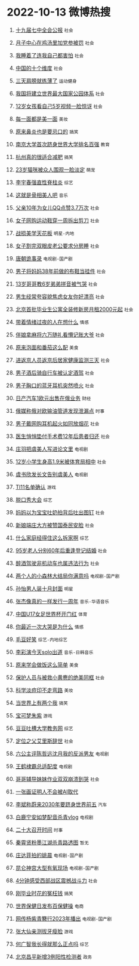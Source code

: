 # 2022-10-13 微博热搜 
1. [十九届七中全会公报](https://m.weibo.cn/search?containerid=100103type%3D1%26t%3D10%26q%3D%23%E5%8D%81%E4%B9%9D%E5%B1%8A%E4%B8%83%E4%B8%AD%E5%85%A8%E4%BC%9A%E5%85%AC%E6%8A%A5%23&stream_entry_id=51&isnewpage=1&extparam=seat%3D1%26cate%3D10103%26filter_type%3Drealtimehot%26dgr%3D0%26pos%3D0%26c_type%3D51%26display_time%3D1665612248%26pre_seqid%3D166561224895204173303&luicode=10000011&lfid=106003type%3D25%26t%3D3%26disable_hot%3D1%26filter_type%3Drealtimehot) `社会` 

2. [月子中心在鸡汤里加党参被罚](https://m.weibo.cn/search?containerid=100103type%3D1%26t%3D10%26q%3D%23%E6%9C%88%E5%AD%90%E4%B8%AD%E5%BF%83%E5%9C%A8%E9%B8%A1%E6%B1%A4%E9%87%8C%E5%8A%A0%E5%85%9A%E5%8F%82%E8%A2%AB%E7%BD%9A%23&stream_entry_id=31&isnewpage=1&extparam=seat%3D1%26cate%3D0%26band_rank%3D1%26lcate%3D5001%26pos%3D0%26realpos%3D1%26flag%3D0%26filter_type%3Drealtimehot%26q%3D%2523%25E6%259C%2588%25E5%25AD%2590%25E4%25B8%25AD%25E5%25BF%2583%25E5%259C%25A8%25E9%25B8%25A1%25E6%25B1%25A4%25E9%2587%258C%25E5%258A%25A0%25E5%2585%259A%25E5%258F%2582%25E8%25A2%25AB%25E7%25BD%259A%2523%26dgr%3D0%26c_type%3D31%26display_time%3D1665612248%26pre_seqid%3D166561224895204173303&luicode=10000011&lfid=106003type%3D25%26t%3D3%26disable_hot%3D1%26filter_type%3Drealtimehot) `社会` 

3. [我睡着了连我自己都害怕](https://m.weibo.cn/search?containerid=100103type%3D1%26t%3D10%26q%3D%23%E6%88%91%E7%9D%A1%E7%9D%80%E4%BA%86%E8%BF%9E%E6%88%91%E8%87%AA%E5%B7%B1%E9%83%BD%E5%AE%B3%E6%80%95%23&stream_entry_id=31&isnewpage=1&extparam=seat%3D1%26cate%3D0%26band_rank%3D2%26lcate%3D5001%26pos%3D1%26realpos%3D2%26flag%3D0%26filter_type%3Drealtimehot%26q%3D%2523%25E6%2588%2591%25E7%259D%25A1%25E7%259D%2580%25E4%25BA%2586%25E8%25BF%259E%25E6%2588%2591%25E8%2587%25AA%25E5%25B7%25B1%25E9%2583%25BD%25E5%25AE%25B3%25E6%2580%2595%2523%26dgr%3D0%26c_type%3D31%26display_time%3D1665612248%26pre_seqid%3D166561224895204173303&luicode=10000011&lfid=106003type%3D25%26t%3D3%26disable_hot%3D1%26filter_type%3Drealtimehot) `社会` 

4. [中国的十个维度](https://m.weibo.cn/search?containerid=100103type%3D1%26t%3D10%26q%3D%23%E4%B8%AD%E5%9B%BD%E7%9A%84%E5%8D%81%E4%B8%AA%E7%BB%B4%E5%BA%A6%23&stream_entry_id=31&isnewpage=1&extparam=seat%3D1%26cate%3D0%26band_rank%3D3%26lcate%3D5001%26pos%3D2%26realpos%3D3%26flag%3D0%26filter_type%3Drealtimehot%26q%3D%2523%25E4%25B8%25AD%25E5%259B%25BD%25E7%259A%2584%25E5%258D%2581%25E4%25B8%25AA%25E7%25BB%25B4%25E5%25BA%25A6%2523%26dgr%3D0%26c_type%3D31%26display_time%3D1665612248%26pre_seqid%3D166561224895204173303&luicode=10000011&lfid=106003type%3D25%26t%3D3%26disable_hot%3D1%26filter_type%3Drealtimehot) `社会` 

5. [三天肩膀就练薄了](https://m.weibo.cn/search?containerid=100103type%3D1%26t%3D10%26q%3D%23%E4%B8%89%E5%A4%A9%E8%82%A9%E8%86%80%E5%B0%B1%E7%BB%83%E8%96%84%E4%BA%86%23&stream_entry_id=31&isnewpage=1&extparam=seat%3D1%26cate%3D0%26band_rank%3D4%26lcate%3D5001%26pos%3D3%26realpos%3D4%26flag%3D16%26filter_type%3Drealtimehot%26q%3D%2523%25E4%25B8%2589%25E5%25A4%25A9%25E8%2582%25A9%25E8%2586%2580%25E5%25B0%25B1%25E7%25BB%2583%25E8%2596%2584%25E4%25BA%2586%2523%26dgr%3D0%26c_type%3D31%26display_time%3D1665612248%26pre_seqid%3D166561224895204173303&luicode=10000011&lfid=106003type%3D25%26t%3D3%26disable_hot%3D1%26filter_type%3Drealtimehot) `运动健身` 

6. [我国将建立世界最大国家公园体系](https://m.weibo.cn/search?containerid=100103type%3D1%26t%3D10%26q%3D%23%E6%88%91%E5%9B%BD%E5%B0%86%E5%BB%BA%E7%AB%8B%E4%B8%96%E7%95%8C%E6%9C%80%E5%A4%A7%E5%9B%BD%E5%AE%B6%E5%85%AC%E5%9B%AD%E4%BD%93%E7%B3%BB%23&stream_entry_id=31&isnewpage=1&extparam=seat%3D1%26cate%3D0%26band_rank%3D5%26lcate%3D5001%26pos%3D4%26realpos%3D5%26flag%3D1%26filter_type%3Drealtimehot%26q%3D%2523%25E6%2588%2591%25E5%259B%25BD%25E5%25B0%2586%25E5%25BB%25BA%25E7%25AB%258B%25E4%25B8%2596%25E7%2595%258C%25E6%259C%2580%25E5%25A4%25A7%25E5%259B%25BD%25E5%25AE%25B6%25E5%2585%25AC%25E5%259B%25AD%25E4%25BD%2593%25E7%25B3%25BB%2523%26dgr%3D0%26c_type%3D31%26display_time%3D1665612248%26pre_seqid%3D166561224895204173303&luicode=10000011&lfid=106003type%3D25%26t%3D3%26disable_hot%3D1%26filter_type%3Drealtimehot) `社会` 

7. [12岁女孩看自己5岁视频一脸惊讶](https://m.weibo.cn/search?containerid=100103type%3D1%26t%3D10%26q%3D%2312%E5%B2%81%E5%A5%B3%E5%AD%A9%E7%9C%8B%E8%87%AA%E5%B7%B15%E5%B2%81%E8%A7%86%E9%A2%91%E4%B8%80%E8%84%B8%E6%83%8A%E8%AE%B6%23&stream_entry_id=31&isnewpage=1&extparam=seat%3D1%26cate%3D0%26band_rank%3D6%26lcate%3D5001%26pos%3D5%26realpos%3D6%26flag%3D0%26filter_type%3Drealtimehot%26q%3D%252312%25E5%25B2%2581%25E5%25A5%25B3%25E5%25AD%25A9%25E7%259C%258B%25E8%2587%25AA%25E5%25B7%25B15%25E5%25B2%2581%25E8%25A7%2586%25E9%25A2%2591%25E4%25B8%2580%25E8%2584%25B8%25E6%2583%258A%25E8%25AE%25B6%2523%26dgr%3D0%26c_type%3D31%26display_time%3D1665612248%26pre_seqid%3D166561224895204173303&luicode=10000011&lfid=106003type%3D25%26t%3D3%26disable_hot%3D1%26filter_type%3Drealtimehot) `社会` 

8. [每一面都是美一面](https://m.weibo.cn/search?containerid=100103type%3D1%26t%3D10%26q%3D%23%E6%AF%8F%E4%B8%80%E9%9D%A2%E9%83%BD%E6%98%AF%E7%BE%8E%E4%B8%80%E9%9D%A2%23&stream_entry_id=31&isnewpage=1&extparam=seat%3D1%26cate%3D0%26band_rank%3D7%26lcate%3D5001%26pos%3D6%26filter_type%3Drealtimehot%26adid%3D168028%26topic_ad%3D1%26q%3D%2523%25E6%25AF%258F%25E4%25B8%2580%25E9%259D%25A2%25E9%2583%25BD%25E6%2598%25AF%25E7%25BE%258E%25E4%25B8%2580%25E9%259D%25A2%2523%26dgr%3D0%26c_type%3D31%26display_time%3D1665612248%26pre_seqid%3D166561224895204173303&luicode=10000011&lfid=106003type%3D25%26t%3D3%26disable_hot%3D1%26filter_type%3Drealtimehot) `美妆` 

9. [原来鼻炎也是要忌口的](https://m.weibo.cn/search?containerid=100103type%3D1%26t%3D10%26q%3D%23%E5%8E%9F%E6%9D%A5%E9%BC%BB%E7%82%8E%E4%B9%9F%E6%98%AF%E8%A6%81%E5%BF%8C%E5%8F%A3%E7%9A%84%23&stream_entry_id=31&isnewpage=1&extparam=seat%3D1%26cate%3D0%26band_rank%3D7%26lcate%3D5001%26pos%3D7%26realpos%3D7%26flag%3D0%26filter_type%3Drealtimehot%26q%3D%2523%25E5%258E%259F%25E6%259D%25A5%25E9%25BC%25BB%25E7%2582%258E%25E4%25B9%259F%25E6%2598%25AF%25E8%25A6%2581%25E5%25BF%258C%25E5%258F%25A3%25E7%259A%2584%2523%26dgr%3D0%26c_type%3D31%26display_time%3D1665612248%26pre_seqid%3D166561224895204173303&luicode=10000011&lfid=106003type%3D25%26t%3D3%26disable_hot%3D1%26filter_type%3Drealtimehot) `搞笑` 

10. [南京大学首次跻身世界大学排名百强](https://m.weibo.cn/search?containerid=100103type%3D1%26t%3D10%26q%3D%23%E5%8D%97%E4%BA%AC%E5%A4%A7%E5%AD%A6%E9%A6%96%E6%AC%A1%E8%B7%BB%E8%BA%AB%E4%B8%96%E7%95%8C%E5%A4%A7%E5%AD%A6%E6%8E%92%E5%90%8D%E7%99%BE%E5%BC%BA%23&stream_entry_id=31&isnewpage=1&extparam=seat%3D1%26cate%3D0%26band_rank%3D8%26lcate%3D5001%26pos%3D8%26realpos%3D8%26flag%3D0%26filter_type%3Drealtimehot%26q%3D%2523%25E5%258D%2597%25E4%25BA%25AC%25E5%25A4%25A7%25E5%25AD%25A6%25E9%25A6%2596%25E6%25AC%25A1%25E8%25B7%25BB%25E8%25BA%25AB%25E4%25B8%2596%25E7%2595%258C%25E5%25A4%25A7%25E5%25AD%25A6%25E6%258E%2592%25E5%2590%258D%25E7%2599%25BE%25E5%25BC%25BA%2523%26dgr%3D0%26c_type%3D31%26display_time%3D1665612248%26pre_seqid%3D166561224895204173303&luicode=10000011&lfid=106003type%3D25%26t%3D3%26disable_hot%3D1%26filter_type%3Drealtimehot) `教育` 

11. [杭州真的很适合减肥](https://m.weibo.cn/search?containerid=100103type%3D1%26t%3D10%26q%3D%23%E6%9D%AD%E5%B7%9E%E7%9C%9F%E7%9A%84%E5%BE%88%E9%80%82%E5%90%88%E5%87%8F%E8%82%A5%23&stream_entry_id=31&isnewpage=1&extparam=seat%3D1%26cate%3D0%26band_rank%3D9%26lcate%3D5001%26pos%3D9%26realpos%3D9%26flag%3D0%26filter_type%3Drealtimehot%26q%3D%2523%25E6%259D%25AD%25E5%25B7%259E%25E7%259C%259F%25E7%259A%2584%25E5%25BE%2588%25E9%2580%2582%25E5%2590%2588%25E5%2587%258F%25E8%2582%25A5%2523%26dgr%3D0%26c_type%3D31%26display_time%3D1665612248%26pre_seqid%3D166561224895204173303&luicode=10000011&lfid=106003type%3D25%26t%3D3%26disable_hot%3D1%26filter_type%3Drealtimehot) `搞笑` 

12. [23岁猫咪被众人围观一脸淡定](https://m.weibo.cn/search?containerid=100103type%3D1%26t%3D10%26q%3D%2323%E5%B2%81%E7%8C%AB%E5%92%AA%E8%A2%AB%E4%BC%97%E4%BA%BA%E5%9B%B4%E8%A7%82%E4%B8%80%E8%84%B8%E6%B7%A1%E5%AE%9A%23&stream_entry_id=31&isnewpage=1&extparam=seat%3D1%26cate%3D0%26band_rank%3D10%26lcate%3D5001%26pos%3D10%26realpos%3D10%26flag%3D0%26filter_type%3Drealtimehot%26q%3D%252323%25E5%25B2%2581%25E7%258C%25AB%25E5%2592%25AA%25E8%25A2%25AB%25E4%25BC%2597%25E4%25BA%25BA%25E5%259B%25B4%25E8%25A7%2582%25E4%25B8%2580%25E8%2584%25B8%25E6%25B7%25A1%25E5%25AE%259A%2523%26dgr%3D0%26c_type%3D31%26display_time%3D1665612248%26pre_seqid%3D166561224895204173303&luicode=10000011&lfid=106003type%3D25%26t%3D3%26disable_hot%3D1%26filter_type%3Drealtimehot) `萌宠` 

13. [李宇春强直性脊柱炎](https://m.weibo.cn/search?containerid=100103type%3D1%26t%3D10%26q%3D%23%E6%9D%8E%E5%AE%87%E6%98%A5%E5%BC%BA%E7%9B%B4%E6%80%A7%E8%84%8A%E6%9F%B1%E7%82%8E%23&stream_entry_id=31&isnewpage=1&extparam=seat%3D1%26cate%3D0%26band_rank%3D11%26lcate%3D5001%26pos%3D11%26realpos%3D11%26flag%3D0%26filter_type%3Drealtimehot%26q%3D%2523%25E6%259D%258E%25E5%25AE%2587%25E6%2598%25A5%25E5%25BC%25BA%25E7%259B%25B4%25E6%2580%25A7%25E8%2584%258A%25E6%259F%25B1%25E7%2582%258E%2523%26dgr%3D0%26c_type%3D31%26display_time%3D1665612248%26pre_seqid%3D166561224895204173303&luicode=10000011&lfid=106003type%3D25%26t%3D3%26disable_hot%3D1%26filter_type%3Drealtimehot) `综艺` 

14. [这就是骨相美人吧](https://m.weibo.cn/search?containerid=100103type%3D1%26t%3D10%26q%3D%23%E8%BF%99%E5%B0%B1%E6%98%AF%E9%AA%A8%E7%9B%B8%E7%BE%8E%E4%BA%BA%E5%90%A7%23&stream_entry_id=31&isnewpage=1&extparam=seat%3D1%26cate%3D0%26band_rank%3D12%26lcate%3D5001%26pos%3D12%26realpos%3D12%26flag%3D0%26filter_type%3Drealtimehot%26q%3D%2523%25E8%25BF%2599%25E5%25B0%25B1%25E6%2598%25AF%25E9%25AA%25A8%25E7%259B%25B8%25E7%25BE%258E%25E4%25BA%25BA%25E5%2590%25A7%2523%26dgr%3D0%26c_type%3D31%26display_time%3D1665612248%26pre_seqid%3D166561224895204173303&luicode=10000011&lfid=106003type%3D25%26t%3D3%26disable_hot%3D1%26filter_type%3Drealtimehot) `音乐` 

15. [父亲10年为女儿QQ点赞3.7万次](https://m.weibo.cn/search?containerid=100103type%3D1%26t%3D10%26q%3D%23%E7%88%B6%E4%BA%B210%E5%B9%B4%E4%B8%BA%E5%A5%B3%E5%84%BFQQ%E7%82%B9%E8%B5%9E3.7%E4%B8%87%E6%AC%A1%23&stream_entry_id=31&isnewpage=1&extparam=seat%3D1%26cate%3D0%26band_rank%3D13%26lcate%3D5001%26pos%3D13%26realpos%3D13%26flag%3D0%26filter_type%3Drealtimehot%26q%3D%2523%25E7%2588%25B6%25E4%25BA%25B210%25E5%25B9%25B4%25E4%25B8%25BA%25E5%25A5%25B3%25E5%2584%25BFQQ%25E7%2582%25B9%25E8%25B5%259E3.7%25E4%25B8%2587%25E6%25AC%25A1%2523%26dgr%3D0%26c_type%3D31%26display_time%3D1665612248%26pre_seqid%3D166561224895204173303&luicode=10000011&lfid=106003type%3D25%26t%3D3%26disable_hot%3D1%26filter_type%3Drealtimehot) `社会` 

16. [女子网购运动鞋穿一周拆出剪刀](https://m.weibo.cn/search?containerid=100103type%3D1%26t%3D10%26q%3D%23%E5%A5%B3%E5%AD%90%E7%BD%91%E8%B4%AD%E8%BF%90%E5%8A%A8%E9%9E%8B%E7%A9%BF%E4%B8%80%E5%91%A8%E6%8B%86%E5%87%BA%E5%89%AA%E5%88%80%23&stream_entry_id=31&isnewpage=1&extparam=seat%3D1%26cate%3D0%26band_rank%3D14%26lcate%3D5001%26pos%3D14%26realpos%3D14%26flag%3D0%26filter_type%3Drealtimehot%26q%3D%2523%25E5%25A5%25B3%25E5%25AD%2590%25E7%25BD%2591%25E8%25B4%25AD%25E8%25BF%2590%25E5%258A%25A8%25E9%259E%258B%25E7%25A9%25BF%25E4%25B8%2580%25E5%2591%25A8%25E6%258B%2586%25E5%2587%25BA%25E5%2589%25AA%25E5%2588%2580%2523%26dgr%3D0%26c_type%3D31%26display_time%3D1665612248%26pre_seqid%3D166561224895204173303&luicode=10000011&lfid=106003type%3D25%26t%3D3%26disable_hot%3D1%26filter_type%3Drealtimehot) `社会` 

17. [战损美学天花板](https://m.weibo.cn/search?containerid=100103type%3D1%26t%3D10%26q%3D%23%E6%88%98%E6%8D%9F%E7%BE%8E%E5%AD%A6%E5%A4%A9%E8%8A%B1%E6%9D%BF%23&stream_entry_id=31&isnewpage=1&extparam=seat%3D1%26cate%3D0%26band_rank%3D15%26lcate%3D5001%26pos%3D15%26realpos%3D15%26flag%3D1%26filter_type%3Drealtimehot%26q%3D%2523%25E6%2588%2598%25E6%258D%259F%25E7%25BE%258E%25E5%25AD%25A6%25E5%25A4%25A9%25E8%258A%25B1%25E6%259D%25BF%2523%26dgr%3D0%26c_type%3D31%26display_time%3D1665612248%26pre_seqid%3D166561224895204173303&luicode=10000011&lfid=106003type%3D25%26t%3D3%26disable_hot%3D1%26filter_type%3Drealtimehot) `明星-内地` 

18. [女子割完双眼皮老公要求分房睡](https://m.weibo.cn/search?containerid=100103type%3D1%26t%3D10%26q%3D%23%E5%A5%B3%E5%AD%90%E5%89%B2%E5%AE%8C%E5%8F%8C%E7%9C%BC%E7%9A%AE%E8%80%81%E5%85%AC%E8%A6%81%E6%B1%82%E5%88%86%E6%88%BF%E7%9D%A1%23&stream_entry_id=31&isnewpage=1&extparam=seat%3D1%26cate%3D0%26band_rank%3D16%26lcate%3D5001%26pos%3D16%26realpos%3D16%26flag%3D0%26filter_type%3Drealtimehot%26q%3D%2523%25E5%25A5%25B3%25E5%25AD%2590%25E5%2589%25B2%25E5%25AE%258C%25E5%258F%258C%25E7%259C%25BC%25E7%259A%25AE%25E8%2580%2581%25E5%2585%25AC%25E8%25A6%2581%25E6%25B1%2582%25E5%2588%2586%25E6%2588%25BF%25E7%259D%25A1%2523%26dgr%3D0%26c_type%3D31%26display_time%3D1665612248%26pre_seqid%3D166561224895204173303&luicode=10000011&lfid=106003type%3D25%26t%3D3%26disable_hot%3D1%26filter_type%3Drealtimehot) `社会` 

19. [唐朝诡事录](https://m.weibo.cn/search?containerid=100103type%3D1%26t%3D10%26q%3D%E5%94%90%E6%9C%9D%E8%AF%A1%E4%BA%8B%E5%BD%95&stream_entry_id=31&isnewpage=1&extparam=seat%3D1%26cate%3D0%26band_rank%3D17%26lcate%3D5001%26pos%3D17%26realpos%3D17%26flag%3D0%26filter_type%3Drealtimehot%26q%3D%25E5%2594%2590%25E6%259C%259D%25E8%25AF%25A1%25E4%25BA%258B%25E5%25BD%2595%26dgr%3D0%26c_type%3D31%26display_time%3D1665612248%26pre_seqid%3D166561224895204173303&luicode=10000011&lfid=106003type%3D25%26t%3D3%26disable_hot%3D1%26filter_type%3Drealtimehot) `电视剧-国产剧` 

20. [男子将妈妈38年前做的布鞋当挂件](https://m.weibo.cn/search?containerid=100103type%3D1%26t%3D10%26q%3D%23%E7%94%B7%E5%AD%90%E5%B0%86%E5%A6%88%E5%A6%8838%E5%B9%B4%E5%89%8D%E5%81%9A%E7%9A%84%E5%B8%83%E9%9E%8B%E5%BD%93%E6%8C%82%E4%BB%B6%23&stream_entry_id=31&isnewpage=1&extparam=seat%3D1%26cate%3D0%26band_rank%3D18%26lcate%3D5001%26pos%3D18%26realpos%3D18%26flag%3D1%26filter_type%3Drealtimehot%26q%3D%2523%25E7%2594%25B7%25E5%25AD%2590%25E5%25B0%2586%25E5%25A6%2588%25E5%25A6%258838%25E5%25B9%25B4%25E5%2589%258D%25E5%2581%259A%25E7%259A%2584%25E5%25B8%2583%25E9%259E%258B%25E5%25BD%2593%25E6%258C%2582%25E4%25BB%25B6%2523%26dgr%3D0%26c_type%3D31%26display_time%3D1665612248%26pre_seqid%3D166561224895204173303&luicode=10000011&lfid=106003type%3D25%26t%3D3%26disable_hot%3D1%26filter_type%3Drealtimehot) `社会` 

21. [13岁哥哥教6岁弟弟拼音被气哭](https://m.weibo.cn/search?containerid=100103type%3D1%26t%3D10%26q%3D%2313%E5%B2%81%E5%93%A5%E5%93%A5%E6%95%996%E5%B2%81%E5%BC%9F%E5%BC%9F%E6%8B%BC%E9%9F%B3%E8%A2%AB%E6%B0%94%E5%93%AD%23&stream_entry_id=31&isnewpage=1&extparam=seat%3D1%26cate%3D0%26band_rank%3D19%26lcate%3D5001%26pos%3D19%26realpos%3D19%26flag%3D0%26filter_type%3Drealtimehot%26q%3D%252313%25E5%25B2%2581%25E5%2593%25A5%25E5%2593%25A5%25E6%2595%25996%25E5%25B2%2581%25E5%25BC%259F%25E5%25BC%259F%25E6%258B%25BC%25E9%259F%25B3%25E8%25A2%25AB%25E6%25B0%2594%25E5%2593%25AD%2523%26dgr%3D0%26c_type%3D31%26display_time%3D1665612248%26pre_seqid%3D166561224895204173303&luicode=10000011&lfid=106003type%3D25%26t%3D3%26disable_hot%3D1%26filter_type%3Drealtimehot) `社会` 

22. [男生经常夸容貌焦虑女友你好漂亮](https://m.weibo.cn/search?containerid=100103type%3D1%26t%3D10%26q%3D%23%E7%94%B7%E7%94%9F%E7%BB%8F%E5%B8%B8%E5%A4%B8%E5%AE%B9%E8%B2%8C%E7%84%A6%E8%99%91%E5%A5%B3%E5%8F%8B%E4%BD%A0%E5%A5%BD%E6%BC%82%E4%BA%AE%23&stream_entry_id=31&isnewpage=1&extparam=seat%3D1%26cate%3D0%26band_rank%3D20%26lcate%3D5001%26pos%3D20%26realpos%3D20%26flag%3D0%26filter_type%3Drealtimehot%26q%3D%2523%25E7%2594%25B7%25E7%2594%259F%25E7%25BB%258F%25E5%25B8%25B8%25E5%25A4%25B8%25E5%25AE%25B9%25E8%25B2%258C%25E7%2584%25A6%25E8%2599%2591%25E5%25A5%25B3%25E5%258F%258B%25E4%25BD%25A0%25E5%25A5%25BD%25E6%25BC%2582%25E4%25BA%25AE%2523%26dgr%3D0%26c_type%3D31%26display_time%3D1665612248%26pre_seqid%3D166561224895204173303&luicode=10000011&lfid=106003type%3D25%26t%3D3%26disable_hot%3D1%26filter_type%3Drealtimehot) `社会` 

23. [北京首批毕业生公寓全装修新房月租2000元起](https://m.weibo.cn/search?containerid=100103type%3D1%26t%3D10%26q%3D%23%E5%8C%97%E4%BA%AC%E9%A6%96%E6%89%B9%E6%AF%95%E4%B8%9A%E7%94%9F%E5%85%AC%E5%AF%93%E5%85%A8%E8%A3%85%E4%BF%AE%E6%96%B0%E6%88%BF%E6%9C%88%E7%A7%9F2000%E5%85%83%E8%B5%B7%23&stream_entry_id=31&isnewpage=1&extparam=seat%3D1%26cate%3D0%26band_rank%3D21%26lcate%3D5001%26pos%3D21%26realpos%3D21%26flag%3D0%26filter_type%3Drealtimehot%26q%3D%2523%25E5%258C%2597%25E4%25BA%25AC%25E9%25A6%2596%25E6%2589%25B9%25E6%25AF%2595%25E4%25B8%259A%25E7%2594%259F%25E5%2585%25AC%25E5%25AF%2593%25E5%2585%25A8%25E8%25A3%2585%25E4%25BF%25AE%25E6%2596%25B0%25E6%2588%25BF%25E6%259C%2588%25E7%25A7%259F2000%25E5%2585%2583%25E8%25B5%25B7%2523%26dgr%3D0%26c_type%3D31%26display_time%3D1665612248%26pre_seqid%3D166561224895204173303&luicode=10000011&lfid=106003type%3D25%26t%3D3%26disable_hot%3D1%26filter_type%3Drealtimehot) `社会` 

24. [带着情绪过夜的人在想什么](https://m.weibo.cn/search?containerid=100103type%3D1%26t%3D10%26q%3D%23%E5%B8%A6%E7%9D%80%E6%83%85%E7%BB%AA%E8%BF%87%E5%A4%9C%E7%9A%84%E4%BA%BA%E5%9C%A8%E6%83%B3%E4%BB%80%E4%B9%88%23&stream_entry_id=31&isnewpage=1&extparam=seat%3D1%26cate%3D0%26band_rank%3D22%26lcate%3D5001%26pos%3D22%26realpos%3D22%26flag%3D0%26filter_type%3Drealtimehot%26q%3D%2523%25E5%25B8%25A6%25E7%259D%2580%25E6%2583%2585%25E7%25BB%25AA%25E8%25BF%2587%25E5%25A4%259C%25E7%259A%2584%25E4%25BA%25BA%25E5%259C%25A8%25E6%2583%25B3%25E4%25BB%2580%25E4%25B9%2588%2523%26dgr%3D0%26c_type%3D31%26display_time%3D1665612248%26pre_seqid%3D166561224895204173303&luicode=10000011&lfid=106003type%3D25%26t%3D3%26disable_hot%3D1%26filter_type%3Drealtimehot) `情感` 

25. [伴娘拿麻将六万随礼看懵记账大爷](https://m.weibo.cn/search?containerid=100103type%3D1%26t%3D10%26q%3D%23%E4%BC%B4%E5%A8%98%E6%8B%BF%E9%BA%BB%E5%B0%86%E5%85%AD%E4%B8%87%E9%9A%8F%E7%A4%BC%E7%9C%8B%E6%87%B5%E8%AE%B0%E8%B4%A6%E5%A4%A7%E7%88%B7%23&stream_entry_id=31&isnewpage=1&extparam=seat%3D1%26cate%3D0%26band_rank%3D23%26lcate%3D5001%26pos%3D23%26realpos%3D23%26flag%3D0%26filter_type%3Drealtimehot%26q%3D%2523%25E4%25BC%25B4%25E5%25A8%2598%25E6%258B%25BF%25E9%25BA%25BB%25E5%25B0%2586%25E5%2585%25AD%25E4%25B8%2587%25E9%259A%258F%25E7%25A4%25BC%25E7%259C%258B%25E6%2587%25B5%25E8%25AE%25B0%25E8%25B4%25A6%25E5%25A4%25A7%25E7%2588%25B7%2523%26dgr%3D0%26c_type%3D31%26display_time%3D1665612248%26pre_seqid%3D166561224895204173303&luicode=10000011&lfid=106003type%3D25%26t%3D3%26disable_hot%3D1%26filter_type%3Drealtimehot) `社会` 

26. [原来泡面和番茄这么配](https://m.weibo.cn/search?containerid=100103type%3D1%26t%3D10%26q%3D%23%E5%8E%9F%E6%9D%A5%E6%B3%A1%E9%9D%A2%E5%92%8C%E7%95%AA%E8%8C%84%E8%BF%99%E4%B9%88%E9%85%8D%23&stream_entry_id=31&isnewpage=1&extparam=seat%3D1%26cate%3D0%26band_rank%3D24%26lcate%3D5001%26pos%3D24%26realpos%3D24%26flag%3D0%26filter_type%3Drealtimehot%26q%3D%2523%25E5%258E%259F%25E6%259D%25A5%25E6%25B3%25A1%25E9%259D%25A2%25E5%2592%258C%25E7%2595%25AA%25E8%258C%2584%25E8%25BF%2599%25E4%25B9%2588%25E9%2585%258D%2523%26dgr%3D0%26c_type%3D31%26display_time%3D1665612248%26pre_seqid%3D166561224895204173303&luicode=10000011&lfid=106003type%3D25%26t%3D3%26disable_hot%3D1%26filter_type%3Drealtimehot) `美食` 

27. [进返京人员返京后居家健康监测三天](https://m.weibo.cn/search?containerid=100103type%3D1%26t%3D10%26q%3D%23%E8%BF%9B%E8%BF%94%E4%BA%AC%E4%BA%BA%E5%91%98%E8%BF%94%E4%BA%AC%E5%90%8E%E5%B1%85%E5%AE%B6%E5%81%A5%E5%BA%B7%E7%9B%91%E6%B5%8B%E4%B8%89%E5%A4%A9%23&stream_entry_id=31&isnewpage=1&extparam=seat%3D1%26cate%3D0%26band_rank%3D25%26lcate%3D5001%26pos%3D25%26realpos%3D25%26flag%3D0%26filter_type%3Drealtimehot%26q%3D%2523%25E8%25BF%259B%25E8%25BF%2594%25E4%25BA%25AC%25E4%25BA%25BA%25E5%2591%2598%25E8%25BF%2594%25E4%25BA%25AC%25E5%2590%258E%25E5%25B1%2585%25E5%25AE%25B6%25E5%2581%25A5%25E5%25BA%25B7%25E7%259B%2591%25E6%25B5%258B%25E4%25B8%2589%25E5%25A4%25A9%2523%26dgr%3D0%26c_type%3D31%26display_time%3D1665612248%26pre_seqid%3D166561224895204173303&luicode=10000011&lfid=106003type%3D25%26t%3D3%26disable_hot%3D1%26filter_type%3Drealtimehot) `社会` 

28. [男子酒后骑自行车被认定酒驾](https://m.weibo.cn/search?containerid=100103type%3D1%26t%3D10%26q%3D%23%E7%94%B7%E5%AD%90%E9%85%92%E5%90%8E%E9%AA%91%E8%87%AA%E8%A1%8C%E8%BD%A6%E8%A2%AB%E8%AE%A4%E5%AE%9A%E9%85%92%E9%A9%BE%23&stream_entry_id=31&isnewpage=1&extparam=seat%3D1%26cate%3D0%26band_rank%3D26%26lcate%3D5001%26pos%3D26%26realpos%3D26%26flag%3D0%26filter_type%3Drealtimehot%26q%3D%2523%25E7%2594%25B7%25E5%25AD%2590%25E9%2585%2592%25E5%2590%258E%25E9%25AA%2591%25E8%2587%25AA%25E8%25A1%258C%25E8%25BD%25A6%25E8%25A2%25AB%25E8%25AE%25A4%25E5%25AE%259A%25E9%2585%2592%25E9%25A9%25BE%2523%26dgr%3D0%26c_type%3D31%26display_time%3D1665612248%26pre_seqid%3D166561224895204173303&luicode=10000011&lfid=106003type%3D25%26t%3D3%26disable_hot%3D1%26filter_type%3Drealtimehot) `社会` 

29. [男子胸口的蓝牙耳机突然喷火](https://m.weibo.cn/search?containerid=100103type%3D1%26t%3D10%26q%3D%23%E7%94%B7%E5%AD%90%E8%83%B8%E5%8F%A3%E7%9A%84%E8%93%9D%E7%89%99%E8%80%B3%E6%9C%BA%E7%AA%81%E7%84%B6%E5%96%B7%E7%81%AB%23&stream_entry_id=31&isnewpage=1&extparam=seat%3D1%26cate%3D0%26band_rank%3D27%26lcate%3D5001%26pos%3D27%26realpos%3D27%26flag%3D0%26filter_type%3Drealtimehot%26q%3D%2523%25E7%2594%25B7%25E5%25AD%2590%25E8%2583%25B8%25E5%258F%25A3%25E7%259A%2584%25E8%2593%259D%25E7%2589%2599%25E8%2580%25B3%25E6%259C%25BA%25E7%25AA%2581%25E7%2584%25B6%25E5%2596%25B7%25E7%2581%25AB%2523%26dgr%3D0%26c_type%3D31%26display_time%3D1665612248%26pre_seqid%3D166561224895204173303&luicode=10000011&lfid=106003type%3D25%26t%3D3%26disable_hot%3D1%26filter_type%3Drealtimehot) `社会` 

30. [日产汽车1欧元出售在俄业务](https://m.weibo.cn/search?containerid=100103type%3D1%26t%3D10%26q%3D%23%E6%97%A5%E4%BA%A7%E6%B1%BD%E8%BD%A61%E6%AC%A7%E5%85%83%E5%87%BA%E5%94%AE%E5%9C%A8%E4%BF%84%E4%B8%9A%E5%8A%A1%23&stream_entry_id=31&isnewpage=1&extparam=seat%3D1%26cate%3D0%26band_rank%3D28%26lcate%3D5001%26pos%3D28%26realpos%3D28%26flag%3D0%26filter_type%3Drealtimehot%26q%3D%2523%25E6%2597%25A5%25E4%25BA%25A7%25E6%25B1%25BD%25E8%25BD%25A61%25E6%25AC%25A7%25E5%2585%2583%25E5%2587%25BA%25E5%2594%25AE%25E5%259C%25A8%25E4%25BF%2584%25E4%25B8%259A%25E5%258A%25A1%2523%26dgr%3D0%26c_type%3D31%26display_time%3D1665612248%26pre_seqid%3D166561224895204173303&luicode=10000011&lfid=106003type%3D25%26t%3D3%26disable_hot%3D1%26filter_type%3Drealtimehot) `财经` 

31. [俄媒称俄对欧输油管道发现泄漏点](https://m.weibo.cn/search?containerid=100103type%3D1%26t%3D10%26q%3D%23%E4%BF%84%E5%AA%92%E7%A7%B0%E4%BF%84%E5%AF%B9%E6%AC%A7%E8%BE%93%E6%B2%B9%E7%AE%A1%E9%81%93%E5%8F%91%E7%8E%B0%E6%B3%84%E6%BC%8F%E7%82%B9%23&stream_entry_id=31&isnewpage=1&extparam=seat%3D1%26cate%3D0%26band_rank%3D29%26lcate%3D5001%26pos%3D29%26realpos%3D29%26flag%3D0%26filter_type%3Drealtimehot%26q%3D%2523%25E4%25BF%2584%25E5%25AA%2592%25E7%25A7%25B0%25E4%25BF%2584%25E5%25AF%25B9%25E6%25AC%25A7%25E8%25BE%2593%25E6%25B2%25B9%25E7%25AE%25A1%25E9%2581%2593%25E5%258F%2591%25E7%258E%25B0%25E6%25B3%2584%25E6%25BC%258F%25E7%2582%25B9%2523%26dgr%3D0%26c_type%3D31%26display_time%3D1665612248%26pre_seqid%3D166561224895204173303&luicode=10000011&lfid=106003type%3D25%26t%3D3%26disable_hot%3D1%26filter_type%3Drealtimehot) `时事` 

32. [男子戴网购耳机起火如同放烟花](https://m.weibo.cn/search?containerid=100103type%3D1%26t%3D10%26q%3D%23%E7%94%B7%E5%AD%90%E6%88%B4%E7%BD%91%E8%B4%AD%E8%80%B3%E6%9C%BA%E8%B5%B7%E7%81%AB%E5%A6%82%E5%90%8C%E6%94%BE%E7%83%9F%E8%8A%B1%23&stream_entry_id=31&isnewpage=1&extparam=seat%3D1%26cate%3D0%26band_rank%3D30%26lcate%3D5001%26pos%3D30%26realpos%3D30%26flag%3D0%26filter_type%3Drealtimehot%26q%3D%2523%25E7%2594%25B7%25E5%25AD%2590%25E6%2588%25B4%25E7%25BD%2591%25E8%25B4%25AD%25E8%2580%25B3%25E6%259C%25BA%25E8%25B5%25B7%25E7%2581%25AB%25E5%25A6%2582%25E5%2590%258C%25E6%2594%25BE%25E7%2583%259F%25E8%258A%25B1%2523%26dgr%3D0%26c_type%3D31%26display_time%3D1665612248%26pre_seqid%3D166561224895204173303&luicode=10000011&lfid=106003type%3D25%26t%3D3%26disable_hot%3D1%26filter_type%3Drealtimehot) `社会` 

33. [医生悄悄垫付手术费12年后患者归还](https://m.weibo.cn/search?containerid=100103type%3D1%26t%3D10%26q%3D%23%E5%8C%BB%E7%94%9F%E6%82%84%E6%82%84%E5%9E%AB%E4%BB%98%E6%89%8B%E6%9C%AF%E8%B4%B912%E5%B9%B4%E5%90%8E%E6%82%A3%E8%80%85%E5%BD%92%E8%BF%98%23&stream_entry_id=31&isnewpage=1&extparam=seat%3D1%26cate%3D0%26band_rank%3D31%26lcate%3D5001%26pos%3D31%26realpos%3D31%26flag%3D0%26filter_type%3Drealtimehot%26q%3D%2523%25E5%258C%25BB%25E7%2594%259F%25E6%2582%2584%25E6%2582%2584%25E5%259E%25AB%25E4%25BB%2598%25E6%2589%258B%25E6%259C%25AF%25E8%25B4%25B912%25E5%25B9%25B4%25E5%2590%258E%25E6%2582%25A3%25E8%2580%2585%25E5%25BD%2592%25E8%25BF%2598%2523%26dgr%3D0%26c_type%3D31%26display_time%3D1665612248%26pre_seqid%3D166561224895204173303&luicode=10000011&lfid=106003type%3D25%26t%3D3%26disable_hot%3D1%26filter_type%3Drealtimehot) `社会` 

34. [庄羽把虞美人写进论文里](https://m.weibo.cn/search?containerid=100103type%3D1%26t%3D10%26q%3D%23%E5%BA%84%E7%BE%BD%E6%8A%8A%E8%99%9E%E7%BE%8E%E4%BA%BA%E5%86%99%E8%BF%9B%E8%AE%BA%E6%96%87%E9%87%8C%23&stream_entry_id=31&isnewpage=1&extparam=seat%3D1%26cate%3D0%26band_rank%3D32%26lcate%3D5001%26pos%3D32%26realpos%3D32%26flag%3D0%26filter_type%3Drealtimehot%26q%3D%2523%25E5%25BA%2584%25E7%25BE%25BD%25E6%258A%258A%25E8%2599%259E%25E7%25BE%258E%25E4%25BA%25BA%25E5%2586%2599%25E8%25BF%259B%25E8%25AE%25BA%25E6%2596%2587%25E9%2587%258C%2523%26dgr%3D0%26c_type%3D31%26display_time%3D1665612248%26pre_seqid%3D166561224895204173303&luicode=10000011&lfid=106003type%3D25%26t%3D3%26disable_hot%3D1%26filter_type%3Drealtimehot) `电视剧` 

35. [12岁小学生身高1.9米被体育局相中](https://m.weibo.cn/search?containerid=100103type%3D1%26t%3D10%26q%3D%2312%E5%B2%81%E5%B0%8F%E5%AD%A6%E7%94%9F%E8%BA%AB%E9%AB%981.9%E7%B1%B3%E8%A2%AB%E4%BD%93%E8%82%B2%E5%B1%80%E7%9B%B8%E4%B8%AD%23&stream_entry_id=31&isnewpage=1&extparam=seat%3D1%26cate%3D0%26band_rank%3D33%26lcate%3D5001%26pos%3D33%26realpos%3D33%26flag%3D0%26filter_type%3Drealtimehot%26q%3D%252312%25E5%25B2%2581%25E5%25B0%258F%25E5%25AD%25A6%25E7%2594%259F%25E8%25BA%25AB%25E9%25AB%25981.9%25E7%25B1%25B3%25E8%25A2%25AB%25E4%25BD%2593%25E8%2582%25B2%25E5%25B1%2580%25E7%259B%25B8%25E4%25B8%25AD%2523%26dgr%3D0%26c_type%3D31%26display_time%3D1665612248%26pre_seqid%3D166561224895204173303&luicode=10000011&lfid=106003type%3D25%26t%3D3%26disable_hot%3D1%26filter_type%3Drealtimehot) `社会` 

36. [虞书欣发长文告别虞美人](https://m.weibo.cn/search?containerid=100103type%3D1%26t%3D10%26q%3D%23%E8%99%9E%E4%B9%A6%E6%AC%A3%E5%8F%91%E9%95%BF%E6%96%87%E5%91%8A%E5%88%AB%E8%99%9E%E7%BE%8E%E4%BA%BA%23&stream_entry_id=31&isnewpage=1&extparam=seat%3D1%26cate%3D0%26band_rank%3D34%26lcate%3D5001%26pos%3D34%26realpos%3D34%26flag%3D0%26filter_type%3Drealtimehot%26q%3D%2523%25E8%2599%259E%25E4%25B9%25A6%25E6%25AC%25A3%25E5%258F%2591%25E9%2595%25BF%25E6%2596%2587%25E5%2591%258A%25E5%2588%25AB%25E8%2599%259E%25E7%25BE%258E%25E4%25BA%25BA%2523%26dgr%3D0%26c_type%3D31%26display_time%3D1665612248%26pre_seqid%3D166561224895204173303&luicode=10000011&lfid=106003type%3D25%26t%3D3%26disable_hot%3D1%26filter_type%3Drealtimehot) `电视剧` 

37. [TI11名单确认](https://m.weibo.cn/search?containerid=100103type%3D1%26t%3D10%26q%3D%23TI11%E5%90%8D%E5%8D%95%E7%A1%AE%E8%AE%A4%23&stream_entry_id=31&isnewpage=1&extparam=seat%3D1%26cate%3D0%26band_rank%3D35%26lcate%3D5001%26pos%3D35%26realpos%3D35%26flag%3D1%26filter_type%3Drealtimehot%26q%3D%2523TI11%25E5%2590%258D%25E5%258D%2595%25E7%25A1%25AE%25E8%25AE%25A4%2523%26dgr%3D0%26c_type%3D31%26display_time%3D1665612248%26pre_seqid%3D166561224895204173303&luicode=10000011&lfid=106003type%3D25%26t%3D3%26disable_hot%3D1%26filter_type%3Drealtimehot) `游戏` 

38. [脱口秀大会](https://m.weibo.cn/search?containerid=100103type%3D1%26t%3D10%26q%3D%E8%84%B1%E5%8F%A3%E7%A7%80%E5%A4%A7%E4%BC%9A&stream_entry_id=31&isnewpage=1&extparam=seat%3D1%26cate%3D0%26band_rank%3D36%26lcate%3D5001%26pos%3D36%26realpos%3D36%26flag%3D0%26filter_type%3Drealtimehot%26q%3D%25E8%2584%25B1%25E5%258F%25A3%25E7%25A7%2580%25E5%25A4%25A7%25E4%25BC%259A%26dgr%3D0%26c_type%3D31%26display_time%3D1665612248%26pre_seqid%3D166561224895204173303&luicode=10000011&lfid=106003type%3D25%26t%3D3%26disable_hot%3D1%26filter_type%3Drealtimehot) `综艺` 

39. [妈妈以为宝宝吐奶拍背后吐出图钉](https://m.weibo.cn/search?containerid=100103type%3D1%26t%3D10%26q%3D%23%E5%A6%88%E5%A6%88%E4%BB%A5%E4%B8%BA%E5%AE%9D%E5%AE%9D%E5%90%90%E5%A5%B6%E6%8B%8D%E8%83%8C%E5%90%8E%E5%90%90%E5%87%BA%E5%9B%BE%E9%92%89%23&stream_entry_id=31&isnewpage=1&extparam=seat%3D1%26cate%3D0%26band_rank%3D37%26lcate%3D5001%26pos%3D37%26realpos%3D37%26flag%3D0%26filter_type%3Drealtimehot%26q%3D%2523%25E5%25A6%2588%25E5%25A6%2588%25E4%25BB%25A5%25E4%25B8%25BA%25E5%25AE%259D%25E5%25AE%259D%25E5%2590%2590%25E5%25A5%25B6%25E6%258B%258D%25E8%2583%258C%25E5%2590%258E%25E5%2590%2590%25E5%2587%25BA%25E5%259B%25BE%25E9%2592%2589%2523%26dgr%3D0%26c_type%3D31%26display_time%3D1665612248%26pre_seqid%3D166561224895204173303&luicode=10000011&lfid=106003type%3D25%26t%3D3%26disable_hot%3D1%26filter_type%3Drealtimehot) `社会` 

40. [新娘端庄大方被赞国泰民安脸](https://m.weibo.cn/search?containerid=100103type%3D1%26t%3D10%26q%3D%23%E6%96%B0%E5%A8%98%E7%AB%AF%E5%BA%84%E5%A4%A7%E6%96%B9%E8%A2%AB%E8%B5%9E%E5%9B%BD%E6%B3%B0%E6%B0%91%E5%AE%89%E8%84%B8%23&stream_entry_id=31&isnewpage=1&extparam=seat%3D1%26cate%3D0%26band_rank%3D38%26lcate%3D5001%26pos%3D38%26realpos%3D38%26flag%3D0%26filter_type%3Drealtimehot%26q%3D%2523%25E6%2596%25B0%25E5%25A8%2598%25E7%25AB%25AF%25E5%25BA%2584%25E5%25A4%25A7%25E6%2596%25B9%25E8%25A2%25AB%25E8%25B5%259E%25E5%259B%25BD%25E6%25B3%25B0%25E6%25B0%2591%25E5%25AE%2589%25E8%2584%25B8%2523%26dgr%3D0%26c_type%3D31%26display_time%3D1665612248%26pre_seqid%3D166561224895204173303&luicode=10000011&lfid=106003type%3D25%26t%3D3%26disable_hot%3D1%26filter_type%3Drealtimehot) `社会` 

41. [什么家庭经得住这么拆家啊](https://m.weibo.cn/search?containerid=100103type%3D1%26t%3D10%26q%3D%23%E4%BB%80%E4%B9%88%E5%AE%B6%E5%BA%AD%E7%BB%8F%E5%BE%97%E4%BD%8F%E8%BF%99%E4%B9%88%E6%8B%86%E5%AE%B6%E5%95%8A%23&stream_entry_id=31&isnewpage=1&extparam=seat%3D1%26cate%3D0%26band_rank%3D39%26lcate%3D5001%26pos%3D39%26realpos%3D39%26flag%3D0%26filter_type%3Drealtimehot%26q%3D%2523%25E4%25BB%2580%25E4%25B9%2588%25E5%25AE%25B6%25E5%25BA%25AD%25E7%25BB%258F%25E5%25BE%2597%25E4%25BD%258F%25E8%25BF%2599%25E4%25B9%2588%25E6%258B%2586%25E5%25AE%25B6%25E5%2595%258A%2523%26dgr%3D0%26c_type%3D31%26display_time%3D1665612248%26pre_seqid%3D166561224895204173303&luicode=10000011&lfid=106003type%3D25%26t%3D3%26disable_hot%3D1%26filter_type%3Drealtimehot) `综艺` 

42. [95岁老人分别60年后重逢登记结婚](https://m.weibo.cn/search?containerid=100103type%3D1%26t%3D10%26q%3D%2395%E5%B2%81%E8%80%81%E4%BA%BA%E5%88%86%E5%88%AB60%E5%B9%B4%E5%90%8E%E9%87%8D%E9%80%A2%E7%99%BB%E8%AE%B0%E7%BB%93%E5%A9%9A%23&stream_entry_id=31&isnewpage=1&extparam=seat%3D1%26cate%3D0%26band_rank%3D40%26lcate%3D5001%26pos%3D40%26realpos%3D40%26flag%3D0%26filter_type%3Drealtimehot%26q%3D%252395%25E5%25B2%2581%25E8%2580%2581%25E4%25BA%25BA%25E5%2588%2586%25E5%2588%25AB60%25E5%25B9%25B4%25E5%2590%258E%25E9%2587%258D%25E9%2580%25A2%25E7%2599%25BB%25E8%25AE%25B0%25E7%25BB%2593%25E5%25A9%259A%2523%26dgr%3D0%26c_type%3D31%26display_time%3D1665612248%26pre_seqid%3D166561224895204173303&luicode=10000011&lfid=106003type%3D25%26t%3D3%26disable_hot%3D1%26filter_type%3Drealtimehot) `社会` 

43. [醉酒驾驶非机动车也属违法行为](https://m.weibo.cn/search?containerid=100103type%3D1%26t%3D10%26q%3D%23%E9%86%89%E9%85%92%E9%A9%BE%E9%A9%B6%E9%9D%9E%E6%9C%BA%E5%8A%A8%E8%BD%A6%E4%B9%9F%E5%B1%9E%E8%BF%9D%E6%B3%95%E8%A1%8C%E4%B8%BA%23&stream_entry_id=31&isnewpage=1&extparam=seat%3D1%26cate%3D0%26band_rank%3D41%26lcate%3D5001%26pos%3D41%26realpos%3D41%26flag%3D0%26filter_type%3Drealtimehot%26q%3D%2523%25E9%2586%2589%25E9%2585%2592%25E9%25A9%25BE%25E9%25A9%25B6%25E9%259D%259E%25E6%259C%25BA%25E5%258A%25A8%25E8%25BD%25A6%25E4%25B9%259F%25E5%25B1%259E%25E8%25BF%259D%25E6%25B3%2595%25E8%25A1%258C%25E4%25B8%25BA%2523%26dgr%3D0%26c_type%3D31%26display_time%3D1665612248%26pre_seqid%3D166561224895204173303&luicode=10000011&lfid=106003type%3D25%26t%3D3%26disable_hot%3D1%26filter_type%3Drealtimehot) `社会` 

44. [两个人的小森林大结局你满意吗](https://m.weibo.cn/search?containerid=100103type%3D1%26t%3D10%26q%3D%23%E4%B8%A4%E4%B8%AA%E4%BA%BA%E7%9A%84%E5%B0%8F%E6%A3%AE%E6%9E%97%E5%A4%A7%E7%BB%93%E5%B1%80%E4%BD%A0%E6%BB%A1%E6%84%8F%E5%90%97%23&stream_entry_id=31&isnewpage=1&extparam=seat%3D1%26cate%3D0%26band_rank%3D42%26lcate%3D5001%26pos%3D42%26realpos%3D42%26flag%3D0%26filter_type%3Drealtimehot%26q%3D%2523%25E4%25B8%25A4%25E4%25B8%25AA%25E4%25BA%25BA%25E7%259A%2584%25E5%25B0%258F%25E6%25A3%25AE%25E6%259E%2597%25E5%25A4%25A7%25E7%25BB%2593%25E5%25B1%2580%25E4%25BD%25A0%25E6%25BB%25A1%25E6%2584%258F%25E5%2590%2597%2523%26dgr%3D0%26c_type%3D31%26display_time%3D1665612248%26pre_seqid%3D166561224895204173303&luicode=10000011&lfid=106003type%3D25%26t%3D3%26disable_hot%3D1%26filter_type%3Drealtimehot) `电视剧-国产剧` 

45. [孙怡男人装十月封面](https://m.weibo.cn/search?containerid=100103type%3D1%26t%3D10%26q%3D%23%E5%AD%99%E6%80%A1%E7%94%B7%E4%BA%BA%E8%A3%85%E5%8D%81%E6%9C%88%E5%B0%81%E9%9D%A2%23&stream_entry_id=31&isnewpage=1&extparam=seat%3D1%26cate%3D0%26band_rank%3D43%26lcate%3D5001%26pos%3D43%26realpos%3D43%26flag%3D0%26filter_type%3Drealtimehot%26q%3D%2523%25E5%25AD%2599%25E6%2580%25A1%25E7%2594%25B7%25E4%25BA%25BA%25E8%25A3%2585%25E5%258D%2581%25E6%259C%2588%25E5%25B0%2581%25E9%259D%25A2%2523%26dgr%3D0%26c_type%3D31%26display_time%3D1665612248%26pre_seqid%3D166561224895204173303&luicode=10000011&lfid=106003type%3D25%26t%3D3%26disable_hot%3D1%26filter_type%3Drealtimehot) `明星` 

46. [张杰像真的一样发行一周年](https://m.weibo.cn/search?containerid=100103type%3D1%26t%3D10%26q%3D%23%E5%BC%A0%E6%9D%B0%E5%83%8F%E7%9C%9F%E7%9A%84%E4%B8%80%E6%A0%B7%E5%8F%91%E8%A1%8C%E4%B8%80%E5%91%A8%E5%B9%B4%23&stream_entry_id=31&isnewpage=1&extparam=seat%3D1%26cate%3D0%26band_rank%3D44%26lcate%3D5001%26pos%3D44%26realpos%3D44%26flag%3D0%26filter_type%3Drealtimehot%26q%3D%2523%25E5%25BC%25A0%25E6%259D%25B0%25E5%2583%258F%25E7%259C%259F%25E7%259A%2584%25E4%25B8%2580%25E6%25A0%25B7%25E5%258F%2591%25E8%25A1%258C%25E4%25B8%2580%25E5%2591%25A8%25E5%25B9%25B4%2523%26dgr%3D0%26c_type%3D31%26display_time%3D1665612248%26pre_seqid%3D166561224895204173303&luicode=10000011&lfid=106003type%3D25%26t%3D3%26disable_hot%3D1%26filter_type%3Drealtimehot) `音乐-华语音乐` 

47. [中国U17女足世界杯开门红](https://m.weibo.cn/search?containerid=100103type%3D1%26t%3D10%26q%3D%23%E4%B8%AD%E5%9B%BDU17%E5%A5%B3%E8%B6%B3%E4%B8%96%E7%95%8C%E6%9D%AF%E5%BC%80%E9%97%A8%E7%BA%A2%23&stream_entry_id=31&isnewpage=1&extparam=seat%3D1%26cate%3D0%26band_rank%3D45%26lcate%3D5001%26pos%3D45%26realpos%3D45%26flag%3D0%26filter_type%3Drealtimehot%26q%3D%2523%25E4%25B8%25AD%25E5%259B%25BDU17%25E5%25A5%25B3%25E8%25B6%25B3%25E4%25B8%2596%25E7%2595%258C%25E6%259D%25AF%25E5%25BC%2580%25E9%2597%25A8%25E7%25BA%25A2%2523%26dgr%3D0%26c_type%3D31%26display_time%3D1665612248%26pre_seqid%3D166561224895204173303&luicode=10000011&lfid=106003type%3D25%26t%3D3%26disable_hot%3D1%26filter_type%3Drealtimehot) `体育` 

48. [你最近一次大哭是为什么](https://m.weibo.cn/search?containerid=100103type%3D1%26t%3D10%26q%3D%23%E4%BD%A0%E6%9C%80%E8%BF%91%E4%B8%80%E6%AC%A1%E5%A4%A7%E5%93%AD%E6%98%AF%E4%B8%BA%E4%BB%80%E4%B9%88%23&stream_entry_id=31&isnewpage=1&extparam=seat%3D1%26cate%3D0%26band_rank%3D46%26lcate%3D5001%26pos%3D46%26realpos%3D46%26flag%3D0%26filter_type%3Drealtimehot%26q%3D%2523%25E4%25BD%25A0%25E6%259C%2580%25E8%25BF%2591%25E4%25B8%2580%25E6%25AC%25A1%25E5%25A4%25A7%25E5%2593%25AD%25E6%2598%25AF%25E4%25B8%25BA%25E4%25BB%2580%25E4%25B9%2588%2523%26dgr%3D0%26c_type%3D31%26display_time%3D1665612248%26pre_seqid%3D166561224895204173303&luicode=10000011&lfid=106003type%3D25%26t%3D3%26disable_hot%3D1%26filter_type%3Drealtimehot) `情感` 

49. [毛豆好笑](https://m.weibo.cn/search?containerid=100103type%3D1%26t%3D10%26q%3D%23%E6%AF%9B%E8%B1%86%E5%A5%BD%E7%AC%91%23&stream_entry_id=31&isnewpage=1&extparam=seat%3D1%26cate%3D0%26band_rank%3D47%26lcate%3D5001%26pos%3D47%26realpos%3D47%26flag%3D0%26filter_type%3Drealtimehot%26q%3D%2523%25E6%25AF%259B%25E8%25B1%2586%25E5%25A5%25BD%25E7%25AC%2591%2523%26dgr%3D0%26c_type%3D31%26display_time%3D1665612248%26pre_seqid%3D166561224895204173303&luicode=10000011&lfid=106003type%3D25%26t%3D3%26disable_hot%3D1%26filter_type%3Drealtimehot) `综艺-内地综艺` 

50. [李彩演今天solo出道](https://m.weibo.cn/search?containerid=100103type%3D1%26t%3D10%26q%3D%23%E6%9D%8E%E5%BD%A9%E6%BC%94%E4%BB%8A%E5%A4%A9solo%E5%87%BA%E9%81%93%23&stream_entry_id=31&isnewpage=1&extparam=seat%3D1%26cate%3D0%26band_rank%3D48%26lcate%3D5001%26pos%3D48%26realpos%3D48%26flag%3D0%26filter_type%3Drealtimehot%26q%3D%2523%25E6%259D%258E%25E5%25BD%25A9%25E6%25BC%2594%25E4%25BB%258A%25E5%25A4%25A9solo%25E5%2587%25BA%25E9%2581%2593%2523%26dgr%3D0%26c_type%3D31%26display_time%3D1665612248%26pre_seqid%3D166561224895204173303&luicode=10000011&lfid=106003type%3D25%26t%3D3%26disable_hot%3D1%26filter_type%3Drealtimehot) `音乐-日韩音乐` 

51. [原来学会做饭这么简单](https://m.weibo.cn/search?containerid=100103type%3D1%26t%3D10%26q%3D%23%E5%8E%9F%E6%9D%A5%E5%AD%A6%E4%BC%9A%E5%81%9A%E9%A5%AD%E8%BF%99%E4%B9%88%E7%AE%80%E5%8D%95%23&stream_entry_id=31&isnewpage=1&extparam=seat%3D1%26cate%3D0%26band_rank%3D49%26lcate%3D5001%26pos%3D49%26realpos%3D49%26flag%3D0%26filter_type%3Drealtimehot%26q%3D%2523%25E5%258E%259F%25E6%259D%25A5%25E5%25AD%25A6%25E4%25BC%259A%25E5%2581%259A%25E9%25A5%25AD%25E8%25BF%2599%25E4%25B9%2588%25E7%25AE%2580%25E5%258D%2595%2523%26dgr%3D0%26c_type%3D31%26display_time%3D1665612248%26pre_seqid%3D166561224895204173303&luicode=10000011&lfid=106003type%3D25%26t%3D3%26disable_hot%3D1%26filter_type%3Drealtimehot) `美食` 

52. [保护人员与被救小黄麂的绝美同框](https://m.weibo.cn/search?containerid=100103type%3D1%26t%3D10%26q%3D%23%E4%BF%9D%E6%8A%A4%E4%BA%BA%E5%91%98%E4%B8%8E%E8%A2%AB%E6%95%91%E5%B0%8F%E9%BB%84%E9%BA%82%E7%9A%84%E7%BB%9D%E7%BE%8E%E5%90%8C%E6%A1%86%23&stream_entry_id=31&isnewpage=1&extparam=seat%3D1%26cate%3D0%26band_rank%3D50%26lcate%3D5001%26pos%3D50%26realpos%3D50%26flag%3D1%26filter_type%3Drealtimehot%26q%3D%2523%25E4%25BF%259D%25E6%258A%25A4%25E4%25BA%25BA%25E5%2591%2598%25E4%25B8%258E%25E8%25A2%25AB%25E6%2595%2591%25E5%25B0%258F%25E9%25BB%2584%25E9%25BA%2582%25E7%259A%2584%25E7%25BB%259D%25E7%25BE%258E%25E5%2590%258C%25E6%25A1%2586%2523%26dgr%3D0%26c_type%3D31%26display_time%3D1665612248%26pre_seqid%3D166561224895204173303&luicode=10000011&lfid=106003type%3D25%26t%3D3%26disable_hot%3D1%26filter_type%3Drealtimehot) `社会` 

53. [科学淡痘印不走弯路](https://m.weibo.cn/search?containerid=100103type%3D1%26t%3D10%26q%3D%23%E7%A7%91%E5%AD%A6%E6%B7%A1%E7%97%98%E5%8D%B0%E4%B8%8D%E8%B5%B0%E5%BC%AF%E8%B7%AF%23&stream_entry_id=31&isnewpage=1&extparam=seat%3D1%26c_type%3D31%26lcate%3D5001%26pos%3D3%26dgr%3D0%26q%3D%2523%25E7%25A7%2591%25E5%25AD%25A6%25E6%25B7%25A1%25E7%2597%2598%25E5%258D%25B0%25E4%25B8%258D%25E8%25B5%25B0%25E5%25BC%25AF%25E8%25B7%25AF%2523%26filter_type%3Drealtimehot%26adid%3D168041%26band_rank%3D4%26topic_ad%3D1%26cate%3D0%26display_time%3D1665608677%26pre_seqid%3D166560867790403014284&luicode=10000011&lfid=106003type%3D25%26t%3D3%26disable_hot%3D1%26filter_type%3Drealtimehot) `美妆` 

54. [当世界上有两个我](https://m.weibo.cn/search?containerid=100103type%3D1%26t%3D10%26q%3D%23%E5%BD%93%E4%B8%96%E7%95%8C%E4%B8%8A%E6%9C%89%E4%B8%A4%E4%B8%AA%E6%88%91%23&stream_entry_id=31&isnewpage=1&extparam=seat%3D1%26c_type%3D31%26lcate%3D5001%26pos%3D32%26dgr%3D0%26realpos%3D32%26q%3D%2523%25E5%25BD%2593%25E4%25B8%2596%25E7%2595%258C%25E4%25B8%258A%25E6%259C%2589%25E4%25B8%25A4%25E4%25B8%25AA%25E6%2588%2591%2523%26filter_type%3Drealtimehot%26flag%3D0%26band_rank%3D32%26cate%3D0%26display_time%3D1665608677%26pre_seqid%3D166560867790403014284&luicode=10000011&lfid=106003type%3D25%26t%3D3%26disable_hot%3D1%26filter_type%3Drealtimehot) `搞笑` 

55. [宝可梦朱紫](https://m.weibo.cn/search?containerid=100103type%3D1%26t%3D10%26q%3D%23%E5%AE%9D%E5%8F%AF%E6%A2%A6%E6%9C%B1%E7%B4%AB%23&stream_entry_id=31&isnewpage=1&extparam=seat%3D1%26c_type%3D31%26lcate%3D5001%26pos%3D33%26dgr%3D0%26realpos%3D33%26q%3D%2523%25E5%25AE%259D%25E5%258F%25AF%25E6%25A2%25A6%25E6%259C%25B1%25E7%25B4%25AB%2523%26filter_type%3Drealtimehot%26flag%3D0%26band_rank%3D33%26cate%3D0%26display_time%3D1665608677%26pre_seqid%3D166560867790403014284&luicode=10000011&lfid=106003type%3D25%26t%3D3%26disable_hot%3D1%26filter_type%3Drealtimehot) `游戏` 

56. [豆豆吐槽大学教务网](https://m.weibo.cn/search?containerid=100103type%3D1%26t%3D10%26q%3D%23%E8%B1%86%E8%B1%86%E5%90%90%E6%A7%BD%E5%A4%A7%E5%AD%A6%E6%95%99%E5%8A%A1%E7%BD%91%23&stream_entry_id=31&isnewpage=1&extparam=seat%3D1%26c_type%3D31%26lcate%3D5001%26pos%3D46%26dgr%3D0%26realpos%3D46%26q%3D%2523%25E8%25B1%2586%25E8%25B1%2586%25E5%2590%2590%25E6%25A7%25BD%25E5%25A4%25A7%25E5%25AD%25A6%25E6%2595%2599%25E5%258A%25A1%25E7%25BD%2591%2523%26filter_type%3Drealtimehot%26flag%3D0%26band_rank%3D46%26cate%3D0%26display_time%3D1665608677%26pre_seqid%3D166560867790403014284&luicode=10000011&lfid=106003type%3D25%26t%3D3%26disable_hot%3D1%26filter_type%3Drealtimehot) `综艺` 

57. [定位之父艾里斯辞世](https://m.weibo.cn/search?containerid=100103type%3D1%26t%3D10%26q%3D%23%E5%AE%9A%E4%BD%8D%E4%B9%8B%E7%88%B6%E8%89%BE%E9%87%8C%E6%96%AF%E8%BE%9E%E4%B8%96%23&stream_entry_id=31&isnewpage=1&extparam=seat%3D1%26c_type%3D31%26lcate%3D5001%26pos%3D50%26dgr%3D0%26realpos%3D50%26q%3D%2523%25E5%25AE%259A%25E4%25BD%258D%25E4%25B9%258B%25E7%2588%25B6%25E8%2589%25BE%25E9%2587%258C%25E6%2596%25AF%25E8%25BE%259E%25E4%25B8%2596%2523%26filter_type%3Drealtimehot%26flag%3D1%26band_rank%3D50%26cate%3D0%26display_time%3D1665608677%26pre_seqid%3D166560867790403014284&luicode=10000011&lfid=106003type%3D25%26t%3D3%26disable_hot%3D1%26filter_type%3Drealtimehot) `社会` 

58. [六公主评陈哲远沈月我的反派男友](https://m.weibo.cn/search?containerid=100103type%3D1%26t%3D10%26q%3D%23%E5%85%AD%E5%85%AC%E4%B8%BB%E8%AF%84%E9%99%88%E5%93%B2%E8%BF%9C%E6%B2%88%E6%9C%88%E6%88%91%E7%9A%84%E5%8F%8D%E6%B4%BE%E7%94%B7%E5%8F%8B%23&stream_entry_id=31&isnewpage=1&extparam=seat%3D1%26cate%3D0%26band_rank%3D36%26lcate%3D5001%26pos%3D35%26realpos%3D36%26flag%3D0%26filter_type%3Drealtimehot%26q%3D%2523%25E5%2585%25AD%25E5%2585%25AC%25E4%25B8%25BB%25E8%25AF%2584%25E9%2599%2588%25E5%2593%25B2%25E8%25BF%259C%25E6%25B2%2588%25E6%259C%2588%25E6%2588%2591%25E7%259A%2584%25E5%258F%258D%25E6%25B4%25BE%25E7%2594%25B7%25E5%258F%258B%2523%26dgr%3D0%26c_type%3D31%26display_time%3D1665605079%26pre_seqid%3D1665605079642913321307&luicode=10000011&lfid=106003type%3D25%26t%3D3%26disable_hot%3D1%26filter_type%3Drealtimehot) `电视剧` 

59. [王鹤棣霸总适配度](https://m.weibo.cn/search?containerid=100103type%3D1%26t%3D10%26q%3D%23%E7%8E%8B%E9%B9%A4%E6%A3%A3%E9%9C%B8%E6%80%BB%E9%80%82%E9%85%8D%E5%BA%A6%23&stream_entry_id=31&isnewpage=1&extparam=seat%3D1%26cate%3D0%26band_rank%3D42%26lcate%3D5001%26pos%3D41%26realpos%3D42%26flag%3D0%26filter_type%3Drealtimehot%26q%3D%2523%25E7%258E%258B%25E9%25B9%25A4%25E6%25A3%25A3%25E9%259C%25B8%25E6%2580%25BB%25E9%2580%2582%25E9%2585%258D%25E5%25BA%25A6%2523%26dgr%3D0%26c_type%3D31%26display_time%3D1665605079%26pre_seqid%3D1665605079642913321307&luicode=10000011&lfid=106003type%3D25%26t%3D3%26disable_hot%3D1%26filter_type%3Drealtimehot) `电视剧` 

60. [哥哥辅导妹妹作业双双崩溃到哭](https://m.weibo.cn/search?containerid=100103type%3D1%26t%3D10%26q%3D%23%E5%93%A5%E5%93%A5%E8%BE%85%E5%AF%BC%E5%A6%B9%E5%A6%B9%E4%BD%9C%E4%B8%9A%E5%8F%8C%E5%8F%8C%E5%B4%A9%E6%BA%83%E5%88%B0%E5%93%AD%23&stream_entry_id=31&isnewpage=1&extparam=seat%3D1%26cate%3D0%26band_rank%3D46%26lcate%3D5001%26pos%3D45%26realpos%3D46%26flag%3D0%26filter_type%3Drealtimehot%26q%3D%2523%25E5%2593%25A5%25E5%2593%25A5%25E8%25BE%2585%25E5%25AF%25BC%25E5%25A6%25B9%25E5%25A6%25B9%25E4%25BD%259C%25E4%25B8%259A%25E5%258F%258C%25E5%258F%258C%25E5%25B4%25A9%25E6%25BA%2583%25E5%2588%25B0%25E5%2593%25AD%2523%26dgr%3D0%26c_type%3D31%26display_time%3D1665605079%26pre_seqid%3D1665605079642913321307&luicode=10000011&lfid=106003type%3D25%26t%3D3%26disable_hot%3D1%26filter_type%3Drealtimehot) `社会` 

61. [一张画证明人不会被AI取代](https://m.weibo.cn/search?containerid=100103type%3D1%26t%3D10%26q%3D%23%E4%B8%80%E5%BC%A0%E7%94%BB%E8%AF%81%E6%98%8E%E4%BA%BA%E4%B8%8D%E4%BC%9A%E8%A2%ABAI%E5%8F%96%E4%BB%A3%23&stream_entry_id=31&isnewpage=1&extparam=seat%3D1%26cate%3D0%26band_rank%3D43%26lcate%3D5001%26pos%3D42%26realpos%3D43%26flag%3D0%26filter_type%3Drealtimehot%26q%3D%2523%25E4%25B8%2580%25E5%25BC%25A0%25E7%2594%25BB%25E8%25AF%2581%25E6%2598%258E%25E4%25BA%25BA%25E4%25B8%258D%25E4%25BC%259A%25E8%25A2%25ABAI%25E5%258F%2596%25E4%25BB%25A3%2523%26dgr%3D0%26c_type%3D31%26display_time%3D1665601694%26pre_seqid%3D166560169474302637525&luicode=10000011&lfid=106003type%3D25%26t%3D3%26disable_hot%3D1%26filter_type%3Drealtimehot)  

62. [李斌称蔚来2030年要跻身世界前五](https://m.weibo.cn/search?containerid=100103type%3D1%26t%3D10%26q%3D%23%E6%9D%8E%E6%96%8C%E7%A7%B0%E8%94%9A%E6%9D%A52030%E5%B9%B4%E8%A6%81%E8%B7%BB%E8%BA%AB%E4%B8%96%E7%95%8C%E5%89%8D%E4%BA%94%23&stream_entry_id=31&isnewpage=1&extparam=seat%3D1%26cate%3D0%26band_rank%3D44%26lcate%3D5001%26pos%3D43%26realpos%3D44%26flag%3D0%26filter_type%3Drealtimehot%26q%3D%2523%25E6%259D%258E%25E6%2596%258C%25E7%25A7%25B0%25E8%2594%259A%25E6%259D%25A52030%25E5%25B9%25B4%25E8%25A6%2581%25E8%25B7%25BB%25E8%25BA%25AB%25E4%25B8%2596%25E7%2595%258C%25E5%2589%258D%25E4%25BA%2594%2523%26dgr%3D0%26c_type%3D31%26display_time%3D1665601694%26pre_seqid%3D166560169474302637525&luicode=10000011&lfid=106003type%3D25%26t%3D3%26disable_hot%3D1%26filter_type%3Drealtimehot) `汽车` 

63. [白鹿宁安如梦配音杀青vlog](https://m.weibo.cn/search?containerid=100103type%3D1%26t%3D10%26q%3D%23%E7%99%BD%E9%B9%BF%E5%AE%81%E5%AE%89%E5%A6%82%E6%A2%A6%E9%85%8D%E9%9F%B3%E6%9D%80%E9%9D%92vlog%23&stream_entry_id=31&isnewpage=1&extparam=seat%3D1%26cate%3D0%26band_rank%3D46%26lcate%3D5001%26pos%3D45%26realpos%3D46%26flag%3D0%26filter_type%3Drealtimehot%26q%3D%2523%25E7%2599%25BD%25E9%25B9%25BF%25E5%25AE%2581%25E5%25AE%2589%25E5%25A6%2582%25E6%25A2%25A6%25E9%2585%258D%25E9%259F%25B3%25E6%259D%2580%25E9%259D%2592vlog%2523%26dgr%3D0%26c_type%3D31%26display_time%3D1665601694%26pre_seqid%3D166560169474302637525&luicode=10000011&lfid=106003type%3D25%26t%3D3%26disable_hot%3D1%26filter_type%3Drealtimehot) `电视剧` 

64. [二十大召开时间](https://m.weibo.cn/search?containerid=100103type%3D1%26t%3D10%26q%3D%23%E4%BA%8C%E5%8D%81%E5%A4%A7%E5%8F%AC%E5%BC%80%E6%97%B6%E9%97%B4%23&stream_entry_id=31&isnewpage=1&extparam=seat%3D1%26cate%3D0%26band_rank%3D48%26lcate%3D5001%26pos%3D47%26realpos%3D48%26flag%3D0%26filter_type%3Drealtimehot%26q%3D%2523%25E4%25BA%258C%25E5%258D%2581%25E5%25A4%25A7%25E5%258F%25AC%25E5%25BC%2580%25E6%2597%25B6%25E9%2597%25B4%2523%26dgr%3D0%26c_type%3D31%26display_time%3D1665601694%26pre_seqid%3D166560169474302637525&luicode=10000011&lfid=106003type%3D25%26t%3D3%26disable_hot%3D1%26filter_type%3Drealtimehot) `时事` 

65. [秦霄贤粉墨江湖杀青路透图](https://m.weibo.cn/search?containerid=100103type%3D1%26t%3D10%26q%3D%E7%A7%A6%E9%9C%84%E8%B4%A4%E7%B2%89%E5%A2%A8%E6%B1%9F%E6%B9%96%E6%9D%80%E9%9D%92%E8%B7%AF%E9%80%8F%E5%9B%BE&stream_entry_id=31&isnewpage=1&extparam=seat%3D1%26cate%3D0%26band_rank%3D49%26lcate%3D5001%26pos%3D48%26realpos%3D49%26flag%3D0%26filter_type%3Drealtimehot%26q%3D%25E7%25A7%25A6%25E9%259C%2584%25E8%25B4%25A4%25E7%25B2%2589%25E5%25A2%25A8%25E6%25B1%259F%25E6%25B9%2596%25E6%259D%2580%25E9%259D%2592%25E8%25B7%25AF%25E9%2580%258F%25E5%259B%25BE%26dgr%3D0%26c_type%3D31%26display_time%3D1665601694%26pre_seqid%3D166560169474302637525&luicode=10000011&lfid=106003type%3D25%26t%3D3%26disable_hot%3D1%26filter_type%3Drealtimehot) `暂无` 

66. [庄达菲拍的姚晨](https://m.weibo.cn/search?containerid=100103type%3D1%26t%3D10%26q%3D%23%E5%BA%84%E8%BE%BE%E8%8F%B2%E6%8B%8D%E7%9A%84%E5%A7%9A%E6%99%A8%23&stream_entry_id=31&isnewpage=1&extparam=seat%3D1%26cate%3D0%26band_rank%3D29%26lcate%3D5001%26pos%3D28%26realpos%3D29%26flag%3D1%26filter_type%3Drealtimehot%26q%3D%2523%25E5%25BA%2584%25E8%25BE%25BE%25E8%258F%25B2%25E6%258B%258D%25E7%259A%2584%25E5%25A7%259A%25E6%2599%25A8%2523%26dgr%3D0%26c_type%3D31%26display_time%3D1665598160%26pre_seqid%3D1665597869499021329302&luicode=10000011&lfid=106003type%3D25%26t%3D3%26disable_hot%3D1%26filter_type%3Drealtimehot) `电视剧-国产剧` 

67. [昆仑神宫大型有氧现场](https://m.weibo.cn/search?containerid=100103type%3D1%26t%3D10%26q%3D%23%E6%98%86%E4%BB%91%E7%A5%9E%E5%AE%AB%E5%A4%A7%E5%9E%8B%E6%9C%89%E6%B0%A7%E7%8E%B0%E5%9C%BA%23&stream_entry_id=31&isnewpage=1&extparam=seat%3D1%26cate%3D0%26band_rank%3D31%26lcate%3D5001%26pos%3D30%26realpos%3D31%26flag%3D0%26filter_type%3Drealtimehot%26q%3D%2523%25E6%2598%2586%25E4%25BB%2591%25E7%25A5%259E%25E5%25AE%25AB%25E5%25A4%25A7%25E5%259E%258B%25E6%259C%2589%25E6%25B0%25A7%25E7%258E%25B0%25E5%259C%25BA%2523%26dgr%3D0%26c_type%3D31%26display_time%3D1665598160%26pre_seqid%3D1665597869499021329302&luicode=10000011&lfid=106003type%3D25%26t%3D3%26disable_hot%3D1%26filter_type%3Drealtimehot) `电视剧-国产剧` 

68. [4分钟感受西部战区震撼战斗力](https://m.weibo.cn/search?containerid=100103type%3D1%26t%3D10%26q%3D%234%E5%88%86%E9%92%9F%E6%84%9F%E5%8F%97%E8%A5%BF%E9%83%A8%E6%88%98%E5%8C%BA%E9%9C%87%E6%92%BC%E6%88%98%E6%96%97%E5%8A%9B%23&stream_entry_id=31&isnewpage=1&extparam=seat%3D1%26cate%3D0%26band_rank%3D43%26lcate%3D5001%26pos%3D42%26realpos%3D43%26flag%3D0%26filter_type%3Drealtimehot%26q%3D%25234%25E5%2588%2586%25E9%2592%259F%25E6%2584%259F%25E5%258F%2597%25E8%25A5%25BF%25E9%2583%25A8%25E6%2588%2598%25E5%258C%25BA%25E9%259C%2587%25E6%2592%25BC%25E6%2588%2598%25E6%2596%2597%25E5%258A%259B%2523%26dgr%3D0%26c_type%3D31%26display_time%3D1665598160%26pre_seqid%3D1665597869499021329302&luicode=10000011&lfid=106003type%3D25%26t%3D3%26disable_hot%3D1%26filter_type%3Drealtimehot) `社会` 

69. [刚毕业时花的冤枉钱](https://m.weibo.cn/search?containerid=100103type%3D1%26t%3D10%26q%3D%23%E5%88%9A%E6%AF%95%E4%B8%9A%E6%97%B6%E8%8A%B1%E7%9A%84%E5%86%A4%E6%9E%89%E9%92%B1%23&stream_entry_id=31&isnewpage=1&extparam=seat%3D1%26cate%3D0%26band_rank%3D44%26lcate%3D5001%26pos%3D43%26realpos%3D44%26flag%3D0%26filter_type%3Drealtimehot%26q%3D%2523%25E5%2588%259A%25E6%25AF%2595%25E4%25B8%259A%25E6%2597%25B6%25E8%258A%25B1%25E7%259A%2584%25E5%2586%25A4%25E6%259E%2589%25E9%2592%25B1%2523%26dgr%3D0%26c_type%3D31%26display_time%3D1665598160%26pre_seqid%3D1665597869499021329302&luicode=10000011&lfid=106003type%3D25%26t%3D3%26disable_hot%3D1%26filter_type%3Drealtimehot) `搞笑` 

70. [世界保健日发布百保健操](https://m.weibo.cn/search?containerid=100103type%3D1%26t%3D10%26q%3D%23%E4%B8%96%E7%95%8C%E4%BF%9D%E5%81%A5%E6%97%A5%E5%8F%91%E5%B8%83%E7%99%BE%E4%BF%9D%E5%81%A5%E6%93%8D%23&stream_entry_id=31&isnewpage=1&extparam=seat%3D1%26cate%3D0%26band_rank%3D4%26lcate%3D5001%26pos%3D3%26filter_type%3Drealtimehot%26adid%3D168064%26topic_ad%3D1%26q%3D%2523%25E4%25B8%2596%25E7%2595%258C%25E4%25BF%259D%25E5%2581%25A5%25E6%2597%25A5%25E5%258F%2591%25E5%25B8%2583%25E7%2599%25BE%25E4%25BF%259D%25E5%2581%25A5%25E6%2593%258D%2523%26dgr%3D0%26c_type%3D31%26display_time%3D1665595095%26pre_seqid%3D1665595095813922721252&luicode=10000011&lfid=106003type%3D25%26t%3D3%26disable_hot%3D1%26filter_type%3Drealtimehot) `电商` 

71. [网传杨紫青簪行2023年播出](https://m.weibo.cn/search?containerid=100103type%3D1%26t%3D10%26q%3D%23%E7%BD%91%E4%BC%A0%E6%9D%A8%E7%B4%AB%E9%9D%92%E7%B0%AA%E8%A1%8C2023%E5%B9%B4%E6%92%AD%E5%87%BA%23&stream_entry_id=31&isnewpage=1&extparam=seat%3D1%26cate%3D0%26band_rank%3D4%26lcate%3D5001%26pos%3D3%26realpos%3D4%26flag%3D1%26filter_type%3Drealtimehot%26q%3D%2523%25E7%25BD%2591%25E4%25BC%25A0%25E6%259D%25A8%25E7%25B4%25AB%25E9%259D%2592%25E7%25B0%25AA%25E8%25A1%258C2023%25E5%25B9%25B4%25E6%2592%25AD%25E5%2587%25BA%2523%26dgr%3D0%26c_type%3D31%26display_time%3D1665590913%26pre_seqid%3D1665590913218092776338&luicode=10000011&lfid=106003type%3D25%26t%3D3%26disable_hot%3D1%26filter_type%3Drealtimehot) `电视剧-国产剧` 

72. [张大仙亲测拔牙瘦脸](https://m.weibo.cn/search?containerid=100103type%3D1%26t%3D10%26q%3D%23%E5%BC%A0%E5%A4%A7%E4%BB%99%E4%BA%B2%E6%B5%8B%E6%8B%94%E7%89%99%E7%98%A6%E8%84%B8%23&stream_entry_id=31&isnewpage=1&extparam=seat%3D1%26cate%3D0%26band_rank%3D12%26lcate%3D5001%26pos%3D11%26realpos%3D12%26flag%3D0%26filter_type%3Drealtimehot%26q%3D%2523%25E5%25BC%25A0%25E5%25A4%25A7%25E4%25BB%2599%25E4%25BA%25B2%25E6%25B5%258B%25E6%258B%2594%25E7%2589%2599%25E7%2598%25A6%25E8%2584%25B8%2523%26dgr%3D0%26c_type%3D31%26display_time%3D1665590913%26pre_seqid%3D1665590913218092776338&luicode=10000011&lfid=106003type%3D25%26t%3D3%26disable_hot%3D1%26filter_type%3Drealtimehot) `游戏` 

73. [何广智我长得就那么正点吗](https://m.weibo.cn/search?containerid=100103type%3D1%26t%3D10%26q%3D%23%E4%BD%95%E5%B9%BF%E6%99%BA%E6%88%91%E9%95%BF%E5%BE%97%E5%B0%B1%E9%82%A3%E4%B9%88%E6%AD%A3%E7%82%B9%E5%90%97%23&stream_entry_id=31&isnewpage=1&extparam=seat%3D1%26cate%3D0%26band_rank%3D33%26lcate%3D5001%26pos%3D32%26realpos%3D33%26flag%3D1%26filter_type%3Drealtimehot%26q%3D%2523%25E4%25BD%2595%25E5%25B9%25BF%25E6%2599%25BA%25E6%2588%2591%25E9%2595%25BF%25E5%25BE%2597%25E5%25B0%25B1%25E9%2582%25A3%25E4%25B9%2588%25E6%25AD%25A3%25E7%2582%25B9%25E5%2590%2597%2523%26dgr%3D0%26c_type%3D31%26display_time%3D1665590913%26pre_seqid%3D1665590913218092776338&luicode=10000011&lfid=106003type%3D25%26t%3D3%26disable_hot%3D1%26filter_type%3Drealtimehot) `综艺` 

74. [北京昌平新增3例阳性检测者](https://m.weibo.cn/search?containerid=100103type%3D1%26t%3D10%26q%3D%23%E5%8C%97%E4%BA%AC%E6%98%8C%E5%B9%B3%E6%96%B0%E5%A2%9E3%E4%BE%8B%E9%98%B3%E6%80%A7%E6%A3%80%E6%B5%8B%E8%80%85%23&stream_entry_id=31&isnewpage=1&extparam=seat%3D1%26cate%3D0%26band_rank%3D49%26lcate%3D5001%26pos%3D48%26realpos%3D49%26flag%3D0%26filter_type%3Drealtimehot%26q%3D%2523%25E5%258C%2597%25E4%25BA%25AC%25E6%2598%258C%25E5%25B9%25B3%25E6%2596%25B0%25E5%25A2%259E3%25E4%25BE%258B%25E9%2598%25B3%25E6%2580%25A7%25E6%25A3%2580%25E6%25B5%258B%25E8%2580%2585%2523%26dgr%3D0%26c_type%3D31%26display_time%3D1665590913%26pre_seqid%3D1665590913218092776338&luicode=10000011&lfid=106003type%3D25%26t%3D3%26disable_hot%3D1%26filter_type%3Drealtimehot) `政务` 
